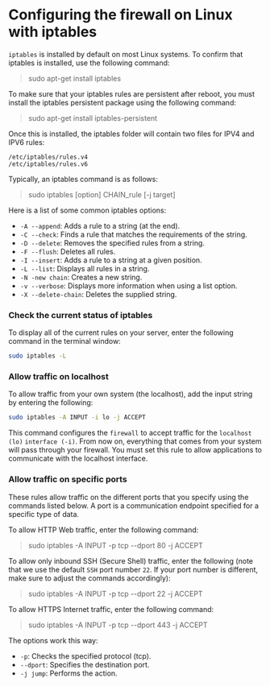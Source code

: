 # Configuring the firewall on Linux with iptables

`iptables` is installed by default on most Linux systems. To confirm that iptables is installed, use the following command:

> sudo apt-get install iptables

To make sure that your iptables rules are persistent after reboot, you must install the iptables persistent package using the following command:

> sudo apt-get install iptables-persistent

Once this is installed, the iptables folder will contain two files for IPV4 and IPV6 rules:

```
/etc/iptables/rules.v4
/etc/iptables/rules.v6
```

Typically, an iptables command is as follows:

> sudo iptables [option] CHAIN_rule [-j target]

Here is a list of some common iptables options:

- `-A --append`: Adds a rule to a string (at the end).
- `-C --check`: Finds a rule that matches the requirements of the string.
- `-D --delete`: Removes the specified rules from a string.
- `-F --flush`: Deletes all rules.
- `-I --insert`: Adds a rule to a string at a given position.
- `-L --list`: Displays all rules in a string.
- `-N -new chain`: Creates a new string.
- `-v --verbose`: Displays more information when using a list option.
- `-X --delete-chain`: Deletes the supplied string.

### Check the current status of iptables

To display all of the current rules on your server, enter the following command in the terminal window:

```bash
sudo iptables -L
```

### Allow traffic on localhost

To allow traffic from your own system (the localhost), add the input string by entering the following:

```bash
sudo iptables -A INPUT -i lo -j ACCEPT
```

This command configures the `firewall` to accept traffic for the `localhost (lo)` `interface (-i)`. From now on, everything that comes from your system will pass through your firewall. You must set this rule to allow applications to communicate with the localhost interface.

### Allow traffic on specific ports

These rules allow traffic on the different ports that you specify using the commands listed below. A port is a communication endpoint specified for a specific type of data.

To allow HTTP Web traffic, enter the following command:

> sudo iptables -A INPUT -p tcp --dport 80 -j ACCEPT

To allow only inbound SSH (Secure Shell) traffic, enter the following (note that we use the default `SSH` port number `22`. If your port number is different, make sure to adjust the commands accordingly):

> sudo iptables -A INPUT -p tcp --dport 22 -j ACCEPT

To allow HTTPS Internet traffic, enter the following command:

> sudo iptables -A INPUT -p tcp --dport 443 -j ACCEPT

The options work this way:

- `-p`: Checks the specified protocol (tcp).
- `--dport`: Specifies the destination port.
- `-j jump`: Performs the action.

